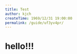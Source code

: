 ```yaml
---
title: Test
author: kjch
createTime: 1969/12/31 19:00:00
permalink: /guide/uf3yv4pr/
---
```

# hello!!!
